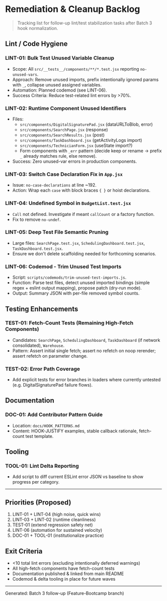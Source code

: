 # Remediation & Cleanup Backlog

> Tracking list for follow-up lint/test stabilization tasks after Batch 3 hook normalization.

## Lint / Code Hygiene

### LINT-01: Bulk Test Unused Variable Cleanup
- Scope: All `src/__tests__/components/**/*.test.jsx` reporting `no-unused-vars`.
- Approach: Remove unused imports, prefix intentionally ignored params with `_`, collapse unused assigned variables.
- Automation: Planned codemod (see LINT-06).
- Success Criteria: Reduce test-related lint errors by >70%.

### LINT-02: Runtime Component Unused Identifiers
- Files:
  - `src/components/DigitalSignaturePad.jsx` (dataURLToBlob, error)
  - `src/components/SearchPage.jsx` (response)
  - `src/components/SearchResults.jsx` (post)
  - `src/components/TaskDashboard.jsx` (getActivityLogs import)
  - `src/components/TechnicianForm.jsx` (useState import?)
  - Form components with `_err` pattern (decide keep or rename -> prefix `_` already matches rule, else remove).
- Success: Zero unused-var errors in production components.

### LINT-03: Switch Case Declaration Fix in `App.jsx`
- Issue: `no-case-declarations` at line ~192.
- Action: Wrap each `case` with block braces `{ }` or hoist declarations.

### LINT-04: Undefined Symbol in `BudgetList.test.jsx`
- `Call` not defined. Investigate if meant `callCount` or a factory function.
- Fix to remove `no-undef`.

### LINT-05: Deep Test File Semantic Pruning
- Large files: `SearchPage.test.jsx`, `SchedulingDashboard.test.jsx`, `TaskDashboard.test.jsx`.
- Ensure we don't delete scaffolding needed for forthcoming scenarios.

### LINT-06: Codemod - Trim Unused Test Imports
- Script: `scripts/codemods/trim-unused-test-imports.js`.
- Function: Parse test files, detect unused imported bindings (simple regex + eslint output mapping), propose patch (dry-run mode).
- Output: Summary JSON with per-file removed symbol counts.

## Testing Enhancements

### TEST-01: Fetch-Count Tests (Remaining High-Fetch Components)
- Candidates: `SearchPage`, `SchedulingDashboard`, `TaskDashboard` (if network consolidated), `Warehouse`.
- Pattern: Assert initial single fetch; assert no refetch on noop rerender; assert refetch on parameter change.

### TEST-02: Error Path Coverage
- Add explicit tests for error branches in loaders where currently untested (e.g. DigitalSignaturePad failure flows).

## Documentation

### DOC-01: Add Contributor Pattern Guide
- Location: `docs/HOOK_PATTERNS.md`
- Content: HOOK-JUSTIFY examples, stable callback rationale, fetch-count test template.

## Tooling

### TOOL-01: Lint Delta Reporting
- Add script to diff current ESLint error JSON vs baseline to show progress per category.

---

## Priorities (Proposed)
1. LINT-01 + LINT-04 (high noise, quick wins)
2. LINT-03 + LINT-02 (runtime cleanliness)
3. TEST-01 (extend regression safety net)
4. LINT-06 (automation for sustained velocity)
5. DOC-01 + TOOL-01 (institutionalize practice)

## Exit Criteria
- <10 total lint errors (excluding intentionally deferred warnings)
- All high-fetch components have fetch-count tests
- Documentation published & linked from main README
- Codemod & delta tooling in place for future waves

---
Generated: Batch 3 follow-up (Feature-Bootcamp branch)

